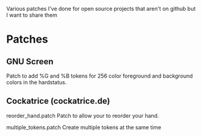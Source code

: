 Various patches I've done for open source projects that aren't on github but I want to share them

Patches
=======

GNU Screen
----------

Patch to add %G and %B tokens for 256 color foreground and background colors in the hardstatus.

Cockatrice (cockatrice.de)
----------

reorder_hand.patch
Patch to allow your to reorder your hand.

multiple_tokens.patch
Create multiple tokens at the same time
